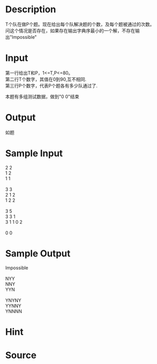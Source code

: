 
# Description

<div class="content"><p>T个队在做P个题。现在给出每个队解决题的个数，及每个题被通过的次数。<br/>
问这个情况是否存在，如果存在输出字典序最小的一个解，不存在输出&#34;Impossible&#34;</p></div>

# Input

<div class="content"><p>第一行给出T和P，1&lt;=T,P&lt;=80。<br/>
第二行T个数字，其值在0到90,互不相同.<br/>
第三行P个数字，代表P个题各有多少队通过了.</p>
<p>本题有多组测试数据，做到&#34;0 0&#34;结束</p></div>

# Output

<div class="content"><p>如题</p></div>

# Sample Input

<div class="content"><span class="sampledata">2 2<br/>
1 2<br/>
1 1<br/>
<br/>
3 3<br/>
2 1 2<br/>
1 2 2<br/>
<br/>
3 5<br/>
3 3 1<br/>
3 1 1 0 2<br/>
<br/>
0 0<br/>
</span></div>

# Sample Output

<div class="content"><span class="sampledata">Impossible<br/>
<br/>
NYY<br/>
NNY<br/>
YYN<br/>
<br/>
YNYNY<br/>
YYNNY<br/>
YNNNN</span></div>

# Hint

<div class="content"><p></p></div>

# Source

<div class="content"><p><a href="problemset.php?search="></a></p></div>

